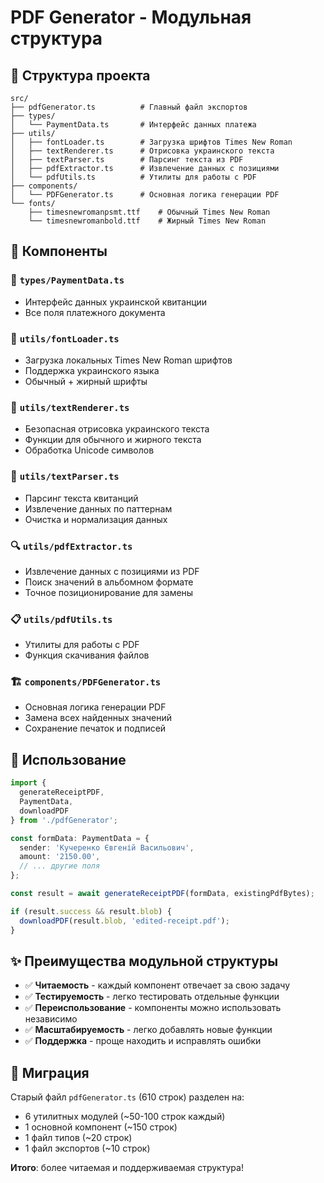 # PDF Generator - Модульная структура

## 📁 Структура проекта

```
src/
├── pdfGenerator.ts          # Главный файл экспортов
├── types/
│   └── PaymentData.ts       # Интерфейс данных платежа
├── utils/
│   ├── fontLoader.ts        # Загрузка шрифтов Times New Roman
│   ├── textRenderer.ts      # Отрисовка украинского текста
│   ├── textParser.ts        # Парсинг текста из PDF
│   ├── pdfExtractor.ts      # Извлечение данных с позициями
│   └── pdfUtils.ts          # Утилиты для работы с PDF
├── components/
│   └── PDFGenerator.ts      # Основная логика генерации PDF
└── fonts/
    ├── timesnewromanpsmt.ttf    # Обычный Times New Roman
    └── timesnewromanbold.ttf    # Жирный Times New Roman
```

## 🎯 Компоненты

### 📄 `types/PaymentData.ts`
- Интерфейс данных украинской квитанции
- Все поля платежного документа

### 🔧 `utils/fontLoader.ts`
- Загрузка локальных Times New Roman шрифтов
- Поддержка украинского языка
- Обычный + жирный шрифты

### 🎨 `utils/textRenderer.ts`
- Безопасная отрисовка украинского текста
- Функции для обычного и жирного текста
- Обработка Unicode символов

### 📝 `utils/textParser.ts`
- Парсинг текста квитанций
- Извлечение данных по паттернам
- Очистка и нормализация данных

### 🔍 `utils/pdfExtractor.ts`
- Извлечение данных с позициями из PDF
- Поиск значений в альбомном формате
- Точное позиционирование для замены

### 📋 `utils/pdfUtils.ts`
- Утилиты для работы с PDF
- Функция скачивания файлов

### 🏗️ `components/PDFGenerator.ts`
- Основная логика генерации PDF
- Замена всех найденных значений
- Сохранение печаток и подписей

## 🚀 Использование

```typescript
import { 
  generateReceiptPDF, 
  PaymentData, 
  downloadPDF 
} from './pdfGenerator';

const formData: PaymentData = {
  sender: 'Кучеренко Євгеній Васильович',
  amount: '2150.00',
  // ... другие поля
};

const result = await generateReceiptPDF(formData, existingPdfBytes);

if (result.success && result.blob) {
  downloadPDF(result.blob, 'edited-receipt.pdf');
}
```

## ✨ Преимущества модульной структуры

- ✅ **Читаемость** - каждый компонент отвечает за свою задачу
- ✅ **Тестируемость** - легко тестировать отдельные функции
- ✅ **Переиспользование** - компоненты можно использовать независимо
- ✅ **Масштабируемость** - легко добавлять новые функции
- ✅ **Поддержка** - проще находить и исправлять ошибки

## 🔄 Миграция

Старый файл `pdfGenerator.ts` (610 строк) разделен на:
- 6 утилитных модулей (~50-100 строк каждый)
- 1 основной компонент (~150 строк)
- 1 файл типов (~20 строк)
- 1 файл экспортов (~10 строк)

**Итого**: более читаемая и поддерживаемая структура!
